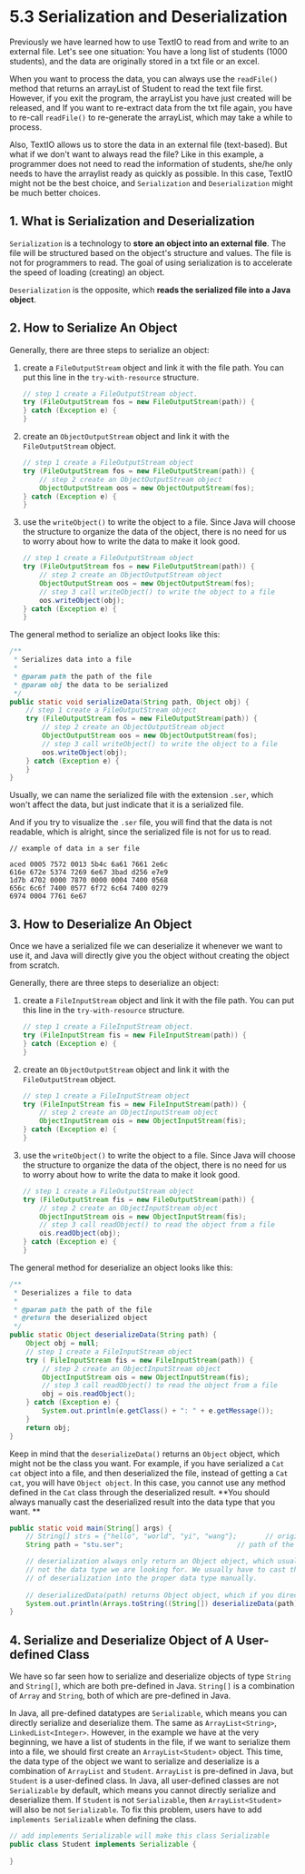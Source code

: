 # 5.3 Serialization and Deserialization

Previously we have learned how to use TextIO to read from and write to an external file. Let's see one situation: You have a long list of students (1000 students), and the data are originally stored in a txt file or an excel. 

When you want to process the data, you can always use the `readFile()` method that returns an arrayList of Student to read the text file first. However, if you exit the program, the arrayList you have just created will be released, and If you want to re-extract data from the txt file again, you have to re-call `readFile()` to re-generate the arrayList, which may take a while to process.

Also, TextIO allows us to store the data in an external file (text-based). But what if we don't want to always read the file? Like in this example, a programmer does not need to read the information of students, she/he only needs to have the arraylist ready as quickly as possible. In this case, TextIO might not be the best choice, and `Serialization` and `Deserialization` might be much better choices. 



## 1. What is Serialization and Deserialization

`Serialization` is a technology to **store an object into an external file**. The file will be structured based on the object's structure and values. The file is not for programmers to read. The goal of using serialization is to accelerate the speed of loading (creating) an object.

`Deserialization` is the opposite, which **reads the serialized file into a Java object**. 

## 2. How to Serialize An Object

Generally, there are three steps to serialize an object:

1.  create a `FileOutputStream` object and link it with the file path. You can put this line in the `try-with-resource` structure.

    ```java
    // step 1 create a FileOutputStream object.
    try (FileOutputStream fos = new FileOutputStream(path)) {
    } catch (Exception e) {
    }
    ```

2. create an `ObjectOutputStream` object and link it with the `FileOutputStream` object.

   ```java
   // step 1 create a FileOutputStream object
   try (FileOutputStream fos = new FileOutputStream(path)) {
       // step 2 create an ObjectOutputStream object
       ObjectOutputStream oos = new ObjectOutputStream(fos);
   } catch (Exception e) {
   }
   ```

3. use the `writeObject()` to write the object to a file. Since Java will choose the structure to organize the data of the object, there is no need for us to worry about how to write the data to make it look good.

   ```java
   // step 1 create a FileOutputStream object
   try (FileOutputStream fos = new FileOutputStream(path)) {
       // step 2 create an ObjectOutputStream object
       ObjectOutputStream oos = new ObjectOutputStream(fos);
       // step 3 call writeObject() to write the object to a file
       oos.writeObject(obj);
   } catch (Exception e) {
   }
   ```

The general method to serialize an object looks like this:

```java
/**
 * Serializes data into a file
 *
 * @param path the path of the file
 * @param obj the data to be serialized
 */
public static void serializeData(String path, Object obj) {
    // step 1 create a FileOutputStream object
    try (FileOutputStream fos = new FileOutputStream(path)) {
        // step 2 create an ObjectOutputStream object
        ObjectOutputStream oos = new ObjectOutputStream(fos);
        // step 3 call writeObject() to write the object to a file
        oos.writeObject(obj);
    } catch (Exception e) {
    }
}
```

Usually, we can name the serialized file with the extension `.ser`, which won't affect the data, but just indicate that it is a serialized file.  

And if you try to visualize the `.ser` file, you will find that the data is not readable, which is alright, since the serialized file is not for us to read.

```
// example of data in a ser file

aced 0005 7572 0013 5b4c 6a61 7661 2e6c
616e 672e 5374 7269 6e67 3bad d256 e7e9
1d7b 4702 0000 7870 0000 0004 7400 0568
656c 6c6f 7400 0577 6f72 6c64 7400 0279
6974 0004 7761 6e67 
```

## 3. How to Deserialize An Object

Once we have a serialized file we can deserialize it whenever we want to use it, and Java will directly give you the object without creating the object from scratch.

Generally, there are three steps to deserialize an object:

1. create a `FileInputStream` object and link it with the file path. You can put this line in the `try-with-resource` structure.

   ```java
   // step 1 create a FileInputStream object.
   try (FileInputStream fis = new FileInputStream(path)) {
   } catch (Exception e) {
   }
   ```

2. create an `ObjectOutputStream` object and link it with the `FileOutputStream` object.

   ```java
   // step 1 create a FileInputStream object
   try (FileInputStream fis = new FileInputStream(path)) {
       // step 2 create an ObjectInputStream object
       ObjectInputStream ois = new ObjectInputStream(fis);
   } catch (Exception e) {
   }
   ```

3. use the `writeObject()` to write the object to a file. Since Java will choose the structure to organize the data of the object, there is no need for us to worry about how to write the data to make it look good.

   ```java
   // step 1 create a FileOutputStream object
   try (FileOutputStream fis = new FileOutputStream(path)) {
       // step 2 create an ObjectInputStream object
       ObjectInputStream ois = new ObjectInputStream(fis);
       // step 3 call readObject() to read the object from a file
       ois.readObject(obj);
   } catch (Exception e) {
   }
   ```

The general method for deserialize an object looks like this:

```java
/**
 * Deserializes a file to data
 *
 * @param path the path of the file
 * @return the deserialized object
 */
public static Object deserializeData(String path) {
    Object obj = null;
    // step 1 create a FileInputStream object
    try ( FileInputStream fis = new FileInputStream(path)) {
        // step 2 create an ObjectInputStream object
        ObjectInputStream ois = new ObjectInputStream(fis);
        // step 3 call readObject() to read the object from a file
        obj = ois.readObject();
    } catch (Exception e) {
        System.out.println(e.getClass() + ": " + e.getMessage());
    }
    return obj;
}
```

Keep in mind that the `deserializeData()` returns an `Object` object, which might not be the class you want. For example, if you have serialized a `Cat cat` object into a file, and then deserialized the file, instead of getting a `Cat cat`, you will have `Object object`. In this case, you cannot use any method defined in the `Cat` class through the deserialized result. **You should always manually cast the deserialized result into the data type that you want. **

```java
public static void main(String[] args) {
    // String[] strs = {"hello", "world", "yi", "wang"};       // original array object
    String path = "stu.ser"; 							// path of the serialized file

    // deserialization always only return an Object object, which usually is
    // not the data type we are looking for. We usually have to cast the result
    // of deserialization into the proper data type manually.
    
    // deserializedData(path) returns Object object, which if you directly print will show you the referece, if you want to visualize the data, you should cast it to String[] then use the Arrays.toString() method
    System.out.println(Arrays.toString((String[]) deserializeData(path)));
}
```

## 4. Serialize and Deserialize Object of A User-defined Class

We have so far seen how to serialize and deserialize objects of type `String` and `String[]`, which are both pre-defined in Java. `String[]` is a combination of `Array` and `String`, both of which are pre-defined in Java.

In Java, all pre-defined datatypes are `Serializable`, which means you can directly serialize and deserialize them. The same as `ArrayList<String>`, `LinkedList<Integer>`. However, in the example we have at the very beginning, we have a list of students in the file, if we want to serialize them into a file, we should first create an  `ArrayList<Student>` object. This time, the data type of the object we want to serialize and deserialize is a combination of `ArrayList` and `Student`. `ArrayList` is pre-defined in Java, but `Student` is a user-defined class. In Java, all user-defined classes are not `Serializable` by default, which means you cannot directly serialize and deserialize them. If `Student` is not `Serializable`, then `ArrayList<Student>` will also be not `Serializable`. To fix this problem, users have to add `implements Serializable` when defining the class.

```java
// add implements Serializable will make this class Serializable
public class Student implements Serializable {		
    
}
```

